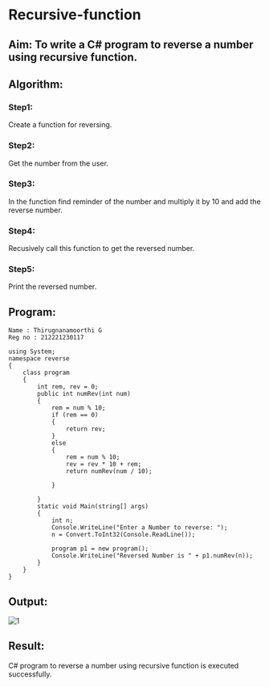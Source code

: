 # Recursive-function

## Aim: To write a C# program to reverse a number using recursive function.

## Algorithm:
### Step1:
Create a function for reversing.

### Step2:
Get the number from the user.

### Step3:
In the function find reminder of the number and multiply it by 10 and add the reverse number.

### Step4:
Recusively call this function to get the reversed number.

### Step5:

Print the reversed number.

## Program:
~~~
Name : Thirugnanamoorthi G
Reg no : 212221230117
~~~
~~~
using System;
namespace reverse
{
    class program
    {
        int rem, rev = 0;
        public int numRev(int num)
        {
            rem = num % 10;
            if (rem == 0)
            {
                return rev;
            }
            else
            {
                rem = num % 10;
                rev = rev * 10 + rem;
                return numRev(num / 10);

            }

        }
        static void Main(string[] args)
        {
            int n;
            Console.WriteLine("Enter a Number to reverse: ");
            n = Convert.ToInt32(Console.ReadLine());

            program p1 = new program();
            Console.WriteLine("Reversed Number is " + p1.numRev(n));
        }
    }
}

~~~


## Output:
![1](https://github.com/Thiru-AI/Recursive-function/assets/94980741/2a049468-9f51-46c8-8e91-6d175f0b8ccd)


## Result:
C# program to reverse a number using recursive function is executed successfully.

